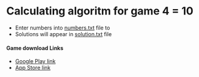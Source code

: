# Calculating algoritm for game 4 = 10


- Enter numbers into [numbers.txt](./numbers.txt) file to 
- Solutions will appear in [solution.txt](./solution.txt) file

#### Game download Links

- [Google Play link](https://play.google.com/store/apps/details?id=app.fourequalsten.fourequalsten_app&hl=cs&gl=US)
- [App Store link](https://apps.apple.com/us/app/4-10/id1609871477)


